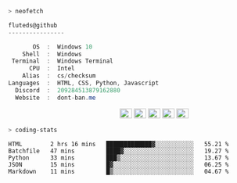```zsh
> neofetch
```

<!--align="left" src="https://github.com/fluteds.png" alt="logo.png" width="200"/>-->

```csharp
fluteds@github
----------------

       OS  :  Windows 10
    Shell  :  Windows
 Terminal  :  Windows Terminal
      CPU  :  Intel
    Alias  :  cs/checksum
Languages  :  HTML, CSS, Python, Javascript
  Discord  :  209284513879162880
  Website  :  dont-ban.me
```

<p align="left">
  &nbsp; &nbsp; &nbsp; &nbsp; &nbsp;&nbsp; &nbsp; &nbsp; &nbsp; &nbsp;&nbsp; &nbsp; &nbsp; &nbsp; &nbsp; &nbsp; &nbsp; &nbsp; &nbsp; &nbsp; &nbsp;&nbsp; &nbsp; &nbsp; &nbsp; &nbsp;&nbsp; &nbsp; &nbsp; &nbsp; &nbsp;
  <img alt="#474342" src="https://via.placeholder.com/15/ADBAC7/000000?text=+" width="25" height="20" />
  <img alt="#fbedf6" src="https://via.placeholder.com/15/6CB6FF/000000?text=+" width="25" height="20" />
  <img alt="#c9594d" src="https://via.placeholder.com/15/F47067/000000?text=+" width="25" height="20" />
  <img alt="#f8b9b2" src="https://via.placeholder.com/15/DCBDFB/000000?text=+" width="25" height="20" />
  <img alt="#f8b9b2" src="https://via.placeholder.com/15/57ab5a/000000?text=+" width="25" height="20" />
</p>

```zsh
> coding-stats
```

<!--START_SECTION:waka-->
```text
HTML        2 hrs 16 mins   █████████████▓░░░░░░░░░░░   55.21 % 
Batchfile   47 mins         ████▓░░░░░░░░░░░░░░░░░░░░   19.27 % 
Python      33 mins         ███▒░░░░░░░░░░░░░░░░░░░░░   13.67 % 
JSON        15 mins         █▓░░░░░░░░░░░░░░░░░░░░░░░   06.25 % 
Markdown    11 mins         █▒░░░░░░░░░░░░░░░░░░░░░░░   04.67 % 
```
<!--END_SECTION:waka-->
